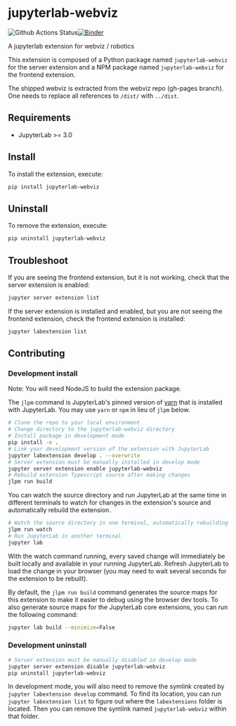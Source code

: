 # jupyterlab-webviz

![Github Actions Status](https://github.com/robostack/jupyterlab-webviz/workflows/Build/badge.svg)[![Binder](https://mybinder.org/badge_logo.svg)](https://mybinder.org/v2/gh/robostack/jupyterlab-webviz/main?urlpath=lab)

A jupyterlab extension for webviz / robotics


This extension is composed of a Python package named `jupyterlab-webviz`
for the server extension and a NPM package named `jupyterlab-webviz`
for the frontend extension.

The shipped webviz is extracted from the webviz repo (gh-pages branch). One needs to replace all references to `/dist/` with `../dist`.

## Requirements

* JupyterLab >= 3.0

## Install

To install the extension, execute:

```bash
pip install jupyterlab-webviz
```

## Uninstall

To remove the extension, execute:

```bash
pip uninstall jupyterlab-webviz
```


## Troubleshoot

If you are seeing the frontend extension, but it is not working, check
that the server extension is enabled:

```bash
jupyter server extension list
```

If the server extension is installed and enabled, but you are not seeing
the frontend extension, check the frontend extension is installed:

```bash
jupyter labextension list
```


## Contributing

### Development install

Note: You will need NodeJS to build the extension package.

The `jlpm` command is JupyterLab's pinned version of
[yarn](https://yarnpkg.com/) that is installed with JupyterLab. You may use
`yarn` or `npm` in lieu of `jlpm` below.

```bash
# Clone the repo to your local environment
# Change directory to the jupyterlab-webviz directory
# Install package in development mode
pip install -e .
# Link your development version of the extension with JupyterLab
jupyter labextension develop . --overwrite
# Server extension must be manually installed in develop mode
jupyter server extension enable jupyterlab-webviz
# Rebuild extension Typescript source after making changes
jlpm run build
```

You can watch the source directory and run JupyterLab at the same time in different terminals to watch for changes in the extension's source and automatically rebuild the extension.

```bash
# Watch the source directory in one terminal, automatically rebuilding when needed
jlpm run watch
# Run JupyterLab in another terminal
jupyter lab
```

With the watch command running, every saved change will immediately be built locally and available in your running JupyterLab. Refresh JupyterLab to load the change in your browser (you may need to wait several seconds for the extension to be rebuilt).

By default, the `jlpm run build` command generates the source maps for this extension to make it easier to debug using the browser dev tools. To also generate source maps for the JupyterLab core extensions, you can run the following command:

```bash
jupyter lab build --minimize=False
```

### Development uninstall

```bash
# Server extension must be manually disabled in develop mode
jupyter server extension disable jupyterlab-webviz
pip uninstall jupyterlab-webviz
```

In development mode, you will also need to remove the symlink created by `jupyter labextension develop`
command. To find its location, you can run `jupyter labextension list` to figure out where the `labextensions`
folder is located. Then you can remove the symlink named `jupyterlab-webviz` within that folder.
